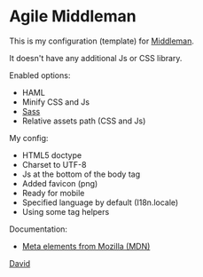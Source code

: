 Agile Middleman
===============

This is my configuration (template) for [Middleman](http://middlemanapp.com). 

It doesn't have any additional Js or CSS library.

Enabled options:

* HAML
* Minify CSS and Js
* [Sass](http://sass-lang.com)
* Relative assets path (CSS and Js)

My config:

* HTML5 doctype
* Charset to UTF-8
* Js at the bottom of the body tag
* Added favicon (png)
* Ready for mobile
* Specified language by default (I18n.locale)
* Using some tag helpers


Documentation:

* [Meta elements from Mozilla (MDN)](https://developer.mozilla.org/en-US/docs/Web/HTML/Element/meta)


[David](www.dpzaba.com)